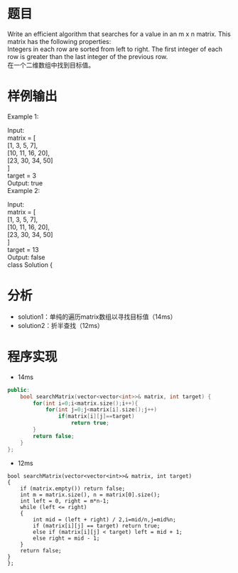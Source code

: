 # 题目
Write an efficient algorithm that searches for a value in an m x n matrix. This matrix has the following properties:\
Integers in each row are sorted from left to right.
The first integer of each row is greater than the last integer of the previous row.\
在一个二维数组中找到目标值。
# 样例输出
Example 1:

Input:\
matrix = [\
  [1,   3,  5,  7],\
  [10, 11, 16, 20],\
  [23, 30, 34, 50]\
]\
target = 3\
Output: true\
Example 2:

Input:\
matrix = [\
  [1,   3,  5,  7],\
  [10, 11, 16, 20],\
  [23, 30, 34, 50]\
]\
target = 13\
Output: false\
class Solution {
# 分析
* solution1：单纯的遍历matrix数组以寻找目标值（14ms）
* solution2：折半查找（12ms）
# 程序实现
* 14ms
```cpp
public:
    bool searchMatrix(vector<vector<int>>& matrix, int target) {
        for(int i=0;i<matrix.size();i++){
            for(int j=0;j<matrix[i].size();j++)
                if(matrix[i][j]==target)
                    return true;
        }
        return false;
    }
};
```
* 12ms
```
bool searchMatrix(vector<vector<int>>& matrix, int target) 
{
	if (matrix.empty())	return false;
	int m = matrix.size(), n = matrix[0].size();
	int left = 0, right = m*n-1;
	while (left <= right)
	{
		int mid = (left + right) / 2,i=mid/n,j=mid%n;
		if (matrix[i][j] == target)	return true;
		else if (matrix[i][j] < target)	left = mid + 1;
		else right = mid - 1;
	}
	return false;
}
};